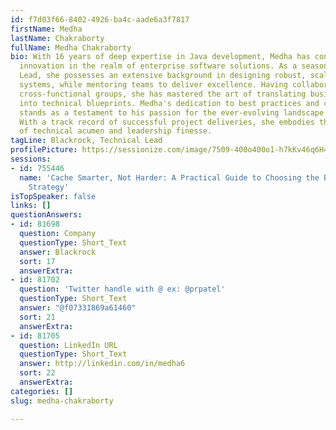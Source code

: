 ```yaml
---
id: f7d03f66-8402-4926-ba4c-aade6a3f7817
firstName: Medha
lastName: Chakraborty
fullName: Medha Chakraborty
bio: With 16 years of deep expertise in Java development, Medha has consistently driven
  innovation in the realm of enterprise software solutions. As a seasoned Technical
  Lead, she possesses an extensive background in designing robust, scalable, and efficient
  systems, while mentoring teams to deliver excellence. Having collaborated with diverse
  cross-functional groups, she has mastered the art of translating business requirements
  into technical blueprints. Medha's dedication to best practices and continuous learning
  stands as a testament to his passion for the ever-evolving landscape of technology.
  With a track record of successful project deliveries, she embodies the perfect fusion
  of technical acumen and leadership finesse.
tagLine: Blackrock, Technical Lead
profilePicture: https://sessionize.com/image/7509-400o400o1-h7kKv46q6H4TtXyoMrSb2h.jfif
sessions:
- id: 755446
  name: 'Cache Smarter, Not Harder: A Practical Guide to Choosing the Best Caching
    Strategy'
isTopSpeaker: false
links: []
questionAnswers:
- id: 81698
  question: Company
  questionType: Short_Text
  answer: Blackrock
  sort: 17
  answerExtra:
- id: 81702
  question: 'Twitter handle with @ ex: @prpatel'
  questionType: Short_Text
  answer: "@f07331869a61460"
  sort: 21
  answerExtra:
- id: 81705
  question: LinkedIn URL
  questionType: Short_Text
  answer: http://linkedin.com/in/medha6
  sort: 22
  answerExtra:
categories: []
slug: medha-chakraborty

---
```

